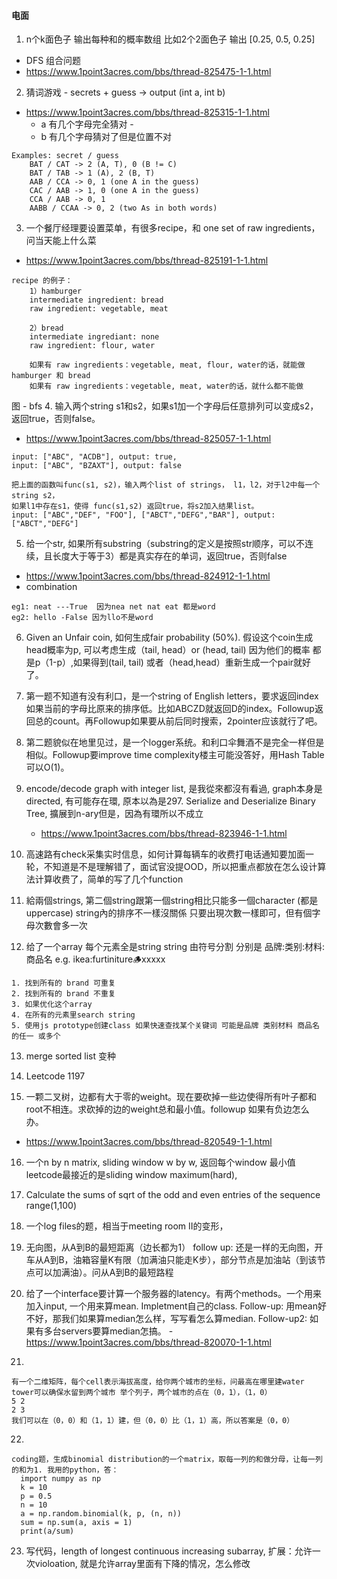 #### 电面
1. n个k面色子 输出每种和的概率数组 比如2个2面色子 输出 [0.25, 0.5, 0.25]
  -	DFS 组合问题
  - https://www.1point3acres.com/bbs/thread-825475-1-1.html
2. 猜词游戏 - secrets + guess -> output (int a, int b)
- https://www.1point3acres.com/bbs/thread-825315-1-1.html
    - a 有几个字母完全猜对 - 
    - b 有几个字母猜对了但是位置不对

```
Examples: secret / guess
    BAT / CAT -> 2 (A, T), 0 (B != C)
    BAT / TAB -> 1 (A), 2 (B, T)
    AAB / CCA -> 0, 1 (one A in the guess)  
    CAC / AAB -> 1, 0 (one A in the guess)
    CCA / AAB -> 0, 1
    AABB / CCAA -> 0, 2 (two As in both words)
```
    
3. 一个餐厅经理要设置菜单，有很多recipe，和 one set of raw ingredients，问当天能上什么菜
- https://www.1point3acres.com/bbs/thread-825191-1-1.html
```
recipe 的例子：
    1）hamburger
    intermediate ingredient: bread
    raw ingredient: vegetable, meat
    
    2）bread
    intermediate ingrediant: none
    raw ingredient: flour, water
    
    如果有 raw ingredients：vegetable, meat, flour, water的话，就能做 hamburger‍‌‍‌‌‍‍‍‌‍‍‍‌‌‌‌‍‍‍‌ 和 bread
    如果有 raw ingredients：vegetable, meat, water的话，就什么都不能做
```
图 - bfs
4. 输入两个string s1和s2，如果s1加一个字母后任意排列可以变成s2，返回true，否则false。
- https://www.1point3acres.com/bbs/thread-825057-1-1.html
```
input: ["ABC", "ACDB"], output: true,
input: ["ABC", "BZAXT"], output: false

把上面的函数叫func(s1, s2)，输入两个list of strings， l1，l2，对于l2中每一个string s2，
如果l1中存在s1，使得 func(s1,s2) 返回true，将s2加入结果list。
input: ["ABC","DEF", "FOO"], ["ABCT","DEFG","BAR"], output: ["ABCT","DEFG"]
```

5. 给一个str, 如果所有substring（substring的定义是按照str顺序，可以不连续，且长度大于等于3）都是真实存在的单词，返回true，否则false
- https://www.1point3acres.com/bbs/thread-824912-1-1.html
- combination
```
eg1: neat ---True  因为nea net nat eat 都是word
eg2: hello -False 因为l‍‌‍‌‌‍‍‍‌‍‍‍‌‌‌‌‍‍‍‌lo不是word
```

6. Given an Unfair coin, 如何生成fair probability (50%). 假设这个coin生成head概率为p, 
可以考虑生成（tail, head）or (head, tail) 因为他们的概率 都是p（1-p）,如果得到(tail, tail) 
或者（head,head）重新生成一个pair就好了。

7. 第一题不知道有没有利口，是一个string of English letters，要求返回index如果当前的字母比原来的排序低。比如ABCZD就返回D的index。Followup返回总的count。再Followup如果要从前后同时搜索，2pointer应该就行了吧。

8. 第二‍‌‍‌‌‍‍‍‌‍‍‍‌‌‌‌‍‍‍‌题貌似在地里见过，是一个logger系统。和利口伞舞酒不是完全一样但是相似。Followup要improve time complexity楼主可能没答好，用Hash Table可以O(1)。

9. encode/decode graph with integer list, 是我從來都沒有看過, graph本身是directed, 有可能存在環,
   原本以為是297. Serialize and Deserialize Binary Tree, 擴展到n-ary但是，因為有環所以不成立
   - https://www.1point3acres.com/bbs/thread-823946-1-1.html
   
10. 高速路有check采集实时信息，如何计算每辆车的收费打电话通知要加面一轮，不知道是不是理解错了，面试官没提OOD，所以把重点都放在怎么设计算法计算收费了，简单的写了几个function

11.  給兩個strings, 第二個string跟第一個string相比只能多一個character (都是uppercase)
    string內的排序不一樣沒關係 只要出現次‍‌‍‌‌‍‍‍‌‍‍‍‌‌‌‌‍‍‍‌數一樣即可，但有個字母次數會多一次
    
12. 给了一个array 每个元素全是string
    string 由符号分割 分别是 品牌:类别:材料:商品名 e.g. ikea:furtiniture:wood:xxxxx
```
1. 找到所有的 brand 可重复
2. 找到所有的 brand 不重复
3. 如果优化这个array
4. 在所有的元素里search string
5. 使用js prototype创建class 如果快速查找某个关键词 可能是品牌 类别材料 商品名的任‍‌‍‌‌‍‍‍‌‍‍‍‌‌‌‌‍‍‍‌一 或多个
```

13. merge sorted list 变种

14. Leetcode 1197

15. 一颗二叉树，边都有大于零的weight。现在要砍掉一些边使得所有叶子都和root不相连。求砍掉的边的weight总和最小值。followup 如果有负边怎么办。
- https://www.1point3acres.com/bbs/thread-820549-1-1.html

16. 一个n by n matrix, sliding window w by w, 返回每个window 最小值
    leetcode最接近的是sliding window maximum(hard), 
17. Calculate the sums of sqrt of the odd and even entries of the sequence range(1,100)
18. 一个log files的题，相当于meeting room II的变形，
19. 无向图，从A到B的最短距离（边长都为1）
    follow up: 还是一样的无向图，开车从A到B，油箱容量K有限（加满油只能走K步），部分节点是加油站（到该节点可以加满油）。问从A到B的最短路程

20. 给了一个interface要计算一个服务器的latency。有两个methods。一个用来加入input, 一个用来算mean. Impletment自己的class.
    Follow-up: 用mean好不好，那我们如果算median怎么样，写写看怎么算median.
    Follow-up2: 如果有多台servers要算median怎搞。
   -https://www.1point3acres.com/bbs/thread-820070-1-1.html


21.
```
有一个二维矩阵，每个cell表示海拔高度，给你两个城市的坐标，问最高在哪里建water tower可以确保水留到两个城市 举个列子，两个城市的点在（0，1），（1，0）
5 2
2 3
我们可以在（‍‌‍‌‌‍‍‍‌‍‍‍‌‌‌‌‍‍‍‌0，0）和（1，1）建，但（0，0）比（1，1）高，所以答案是（0，0）
``` 

22. 
```
coding题，生成binomial distribution的一个matrix，取每一列的和做分母，让每一列的和为1. 我用的python，答：
  import numpy as np
  k = 10
  p = 0.5
  n = 10
  a = np.random.binomial(k, p, (n, n))
  sum = np.sum(a, axis = 1)
  print(a/sum)
```

23. 写代码，length of longest continuous increasing subarray, 
扩展：允许一次violoation, 就是允许array里面有下降的情况，怎么修改